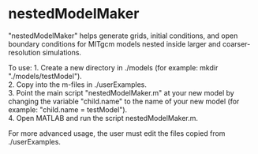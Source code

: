 # nestedModelMaker
"nestedModelMaker" helps generate grids, initial conditions, and open boundary conditions for MITgcm models nested inside larger and coarser-resolution simulations.

To use:
	1. Create a new directory in ./models (for example: mkdir "./models/testModel").  
	2. Copy into the m-files in ./userExamples.  
	3. Point the main script "nestedModelMaker.m" at your new model by changing the variable "child.name" to the name of your new model (for example: "child.name = testModel").  
	4. Open MATLAB and run the script nestedModelMaker.m.  

For more advanced usage, the user must edit the files copied from ./userExamples.
